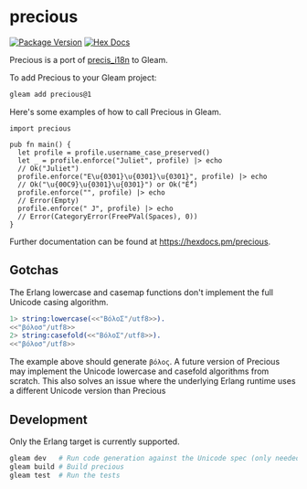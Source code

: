 # precious

[![Package Version](https://img.shields.io/hexpm/v/precious)](https://hex.pm/packages/precious)
[![Hex Docs](https://img.shields.io/badge/hex-docs-ffaff3)](https://hexdocs.pm/precious/)

Precious is a port of [precis_i18n](https://github.com/byllyfish/precis_i18n) to Gleam.

To add Precious to your Gleam project:

```sh
gleam add precious@1
```

Here's some examples of how to call Precious in Gleam.

```gleam
import precious

pub fn main() {
  let profile = profile.username_case_preserved()
  let _ = profile.enforce("Juliet", profile) |> echo
  // Ok("Juliet")
  profile.enforce("E\u{0301}\u{0301}\u{0301}", profile) |> echo
  // Ok("\u{00C9}\u{0301}\u{0301}") or Ok("É́́")
  profile.enforce("", profile) |> echo
  // Error(Empty)
  profile.enforce(" J", profile) |> echo
  // Error(CategoryError(FreePVal(Spaces), 0))
}
```

Further documentation can be found at <https://hexdocs.pm/precious>.

## Gotchas

The Erlang lowercase and casemap functions don't implement the full Unicode
casing algorithm. 

```erlang
1> string:lowercase(<<"ΒόλοΣ"/utf8>>).
<<"βόλοσ"/utf8>>
2> string:casefold(<<"ΒόλοΣ"/utf8>>).
<<"βόλοσ"/utf8>>
```

The example above should generate `βόλος`. A future version of Precious may
implement the Unicode lowercase and casefold algorithms from scratch. This
also solves an issue where the underlying Erlang runtime uses a different
Unicode version than Precious

## Development

Only the Erlang target is currently supported.

```sh
gleam dev   # Run code generation against the Unicode spec (only needed once)
gleam build # Build precious
gleam test  # Run the tests
```

